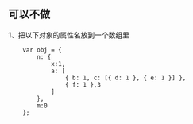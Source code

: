 ## 可以不做
1、把以下对象的属性名放到一个数组里
```
    var obj = {
        n: {
            x:1,
            a: [
                { b: 1, c: [{ d: 1 }, { e: 1 }] },
                { f: 1 },3
            ]
        },
        m:0
    };
```